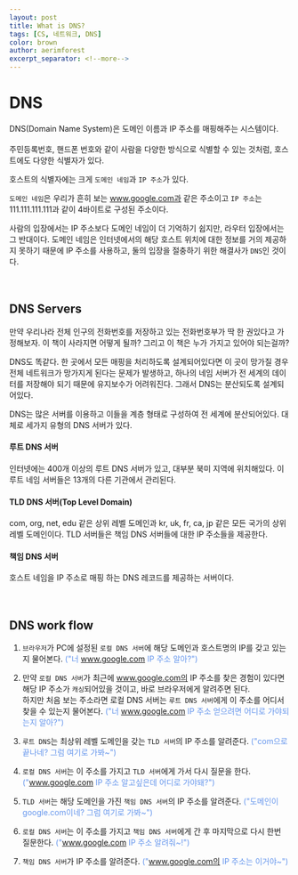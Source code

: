 ```yaml
---
layout: post
title: What is DNS?
tags: [CS, 네트워크, DNS]
color: brown
author: aerimforest
excerpt_separator: <!--more-->
---
```


# DNS
DNS(Domain Name System)은 도메인 이름과 IP 주소를 매핑해주는 시스템이다.  
<br>
주민등록번호, 핸드폰 번호와 같이 사람을 다양한 방식으로 식별할 수 있는 것처럼, 호스트에도 다양한 식별자가 있다.  
<!--more-->
호스트의 식별자에는 크게 `도메인 네임`과 `IP 주소`가 있다.  

`도메인 네임`은 우리가 흔히 보는 www.google.com과 같은 주소이고 `IP 주소`는 111.111.111.111과 같이 4바이트로 구성된 주소이다.  

사람의 입장에서는 IP 주소보다 도메인 네임이 더 기억하기 쉽지만, 라우터 입장에서는 그 반대이다. 도메인 네임은 인터넷에서의 해당 호스트 위치에 대한 정보를 거의 제공하지 못하기 때문에 IP 주소를 사용하고, 둘의 입장을 절충하기 위한 해결사가 `DNS`인 것이다.  
<br><br>
## DNS Servers
만약 우리나라 전체 인구의 전화번호를 저장하고 있는 전화번호부가 딱 한 권있다고 가정해보자. 이 책이 사라지면 어떻게 될까? 그리고 이 책은 누가 가지고 있어야 되는걸까?  

DNS도 똑같다. 한 곳에서 모든 매핑을 처리하도록 설계되어있다면 이 곳이 망가질 경우 전체 네트워크가 망가지게 된다는 문제가 발생하고, 하나의 네임 서버가 전 세계의 데이터를 저장해야 되기 때문에 유지보수가 어려워진다. 그래서 DNS는 분산되도록 설계되어있다.  

DNS는 많은 서버를 이용하고 이들을 계층 형태로 구성하여 전 세계에 분산되어있다. 대체로 세가지 유형의 DNS 서버가 있다.

#### 루트 DNS 서버
인터넷에는 400개 이상의 루트 DNS 서버가 있고, 대부분 북미 지역에 위치해있다. 이 루트 네임 서버들은 13개의 다른 기관에서 관리된다.

#### TLD DNS 서버(Top Level Domain)
com, org, net, edu 같은 상위 레벨 도메인과 kr, uk, fr, ca, jp 같은 모든 국가의 상위 레벨 도메인이다. TLD 서버들은 책임 DNS 서버들에 대한 IP 주소들을 제공한다.

#### 책임 DNS 서버
호스트 네임을 IP 주소로 매핑 하는 DNS 레코드를 제공하는 서버이다.  
<br><br>
## DNS work flow
1. `브라우저`가 PC에 설정된 `로컬 DNS 서버`에 해당 도메인과 호스트명의 IP를 갖고 있는지 물어본다. <font color='#6495ED'>("너 www.google.com IP 주소 알아?")</font>

2. 만약 `로컬 DNS 서버`가 최근에 www.google.com의 IP 주소를 찾은 경험이 있다면 해당 IP 주소가 `캐싱`되어있을 것이고, 바로 브라우저에게 알려주면 된다.  
하지만 처음 보는 주소라면 로컬 DNS 서버는 `루트 DNS 서버`에게 이 주소를 어디서 찾을 수 있는지 물어본다. <font color='#6495ED'>("너 www.google.com IP 주소 얻으려면 어디로 가야되는지 알아?")</font>  

3. `루트 DNS`는 최상위 레벨 도메인을 갖는 `TLD 서버`의 IP 주소를 알려준다. <font color='#6495ED'>("com으로 끝나네? 그럼 여기로 가봐~")</font>

4. `로컬 DNS 서버`는 이 주소를 가지고 `TLD 서버`에게 가서 다시 질문을 한다. <font color='#6495ED'>("www.google.com IP 주소 알고싶은데 어디로 가야돼?")</font> 

5. `TLD 서버`는 해당 도메인을 가진 `책임 DNS 서버`의 IP 주소를 알려준다.  <font color='#6495ED'>("도메인이 google.com이네? 그럼 여기로 가봐~") </font>

6. `로컬 DNS 서버`는 이 주소를 가지고 `책임 DNS 서버`에게 간 후 마지막으로 다시 한번 질문한다. <font color='#6495ED'>("www.google.com IP 주소 알려줘~!")</font>

7. `책임 DNS 서버`가 IP 주소를 알려준다. <font color='#6495ED'>("www.google.com의 IP 주소는 이거야~")</font>


